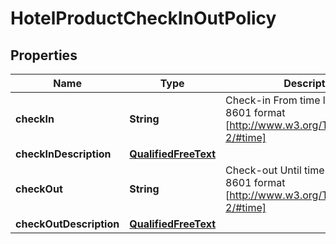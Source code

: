 

# HotelProductCheckInOutPolicy


## Properties

| Name | Type | Description | Notes |
|------------ | ------------- | ------------- | -------------|
|**checkIn** | **String** | Check-in From time limit in ISO-8601 format [http://www.w3.org/TR/xmlschema-2/#time] |  [optional] |
|**checkInDescription** | [**QualifiedFreeText**](QualifiedFreeText.md) |  |  [optional] |
|**checkOut** | **String** | Check-out Until time limit in ISO-8601 format [http://www.w3.org/TR/xmlschema-2/#time] |  [optional] |
|**checkOutDescription** | [**QualifiedFreeText**](QualifiedFreeText.md) |  |  [optional] |



